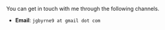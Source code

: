 You can get in touch with me through the following channels.

* **Email**: `jgbyrne9 at gmail dot com`
